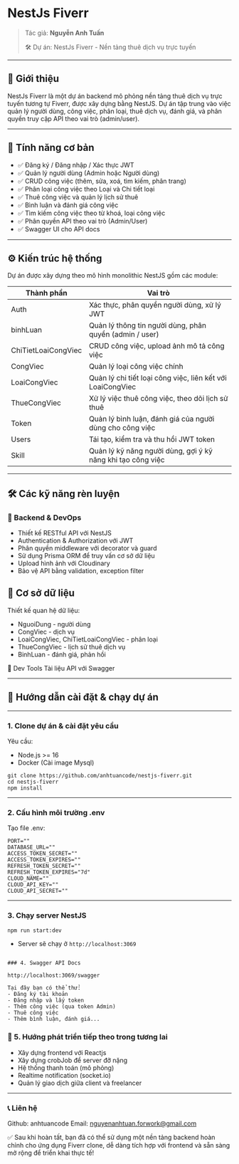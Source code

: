 # NestJs Fiverr

> Tác giả: **Nguyễn Anh Tuấn**
> 
> 🛠️ Dự án: NestJs Fiverr - Nền tảng thuê dịch vụ trực tuyến

---

## 🚀 Giới thiệu
NestJs Fiverr là một dự án backend mô phỏng nền tảng thuê dịch vụ trực tuyến tương tự Fiverr, được xây dựng bằng NestJS. Dự án tập trung vào việc quản lý người dùng, công việc, phân loại, thuê dịch vụ, đánh giá, và phân quyền truy cập API theo vai trò (admin/user).

---

## 🧩 Tính năng cơ bản

- ✅ Đăng ký / Đăng nhập / Xác thực JWT
- ✅ Quản lý người dùng (Admin hoặc Người dùng)
- ✅ CRUD công việc (thêm, sửa, xoá, tìm kiếm, phân trang)
- ✅ Phân loại công việc theo Loại và Chi tiết loại
- ✅ Thuê công việc và quản lý lịch sử thuê
- ✅ Bình luận và đánh giá công việc
- ✅ Tìm kiếm công việc theo từ khoá, loại công việc
- ✅ Phân quyền API theo vai trò (Admin/User)
- ✅ Swagger UI cho API docs
  
---

## ⚙️ Kiến trúc hệ thống
Dự án được xây dựng theo mô hình monolithic NestJS gồm các module:

| Thành phần             | Vai trò                                                     |
|------------------------|-------------------------------------------------------------|
| Auth                   | Xác thực, phân quyền người dùng, xử lý JWT                  |
| binhLuan               | Quản lý thông tin người dùng, phân quyền (admin / user)     |
| ChiTietLoaiCongViec    | CRUD công việc, upload ảnh mô tả công việc                  |
| CongViec               | Quản lý loại công việc chính                                |
| LoaiCongViec           | Quản lý chi tiết loại công việc, liên kết với LoaiCongViec  |
| ThueCongViec           | Xử lý việc thuê công việc, theo dõi lịch sử thuê            |
| Token                  | Quản lý bình luận, đánh giá của người dùng cho công việc    |
| Users                  | Tái tạo, kiểm tra và thu hồi JWT token|
| Skill                  | Quản lý kỹ năng người dùng, gợi ý kỹ năng khi tạo công việc |

---

## 🛠️ Các kỹ năng rèn luyện

### 📌 Backend & DevOps
- Thiết kế RESTful API với NestJS
- Authentication & Authorization với JWT
- Phân quyền middleware với decorator và guard
- Sử dụng Prisma ORM để truy vấn cơ sở dữ liệu
- Upload hình ảnh với Cloudinary
- Bảo vệ API bằng validation, exception filter

## 🧩 Cơ sở dữ liệu
Thiết kế quan hệ dữ liệu:
- NguoiDung - người dùng
- CongViec - dịch vụ
- LoaiCongViec, ChiTietLoaiCongViec - phân loại
- ThueCongViec - lịch sử thuê dịch vụ
- BinhLuan - đánh giá, phản hồi

🧪 Dev Tools
Tài liệu API với Swagger


---

## 🧪 Hướng dẫn cài đặt & chạy dự án

---

### 1. Clone dự án & cài đặt yêu cầu

Yêu cầu:
- Node.js >= 16
- Docker (Cài image Mysql)

```
git clone https://github.com/anhtuancode/nestjs-fiverr.git
cd nestjs-fiverr
npm install
```

---

### 2. Cấu hình môi trường .env
Tạo file .env:

```
PORT=""
DATABASE_URL=""
ACCESS_TOKEN_SECRET=""
ACCESS_TOKEN_EXPIRES=""
REFRESH_TOKEN_SECRET=""
REFRESH_TOKEN_EXPIRES="7d"
CLOUD_NAME=""
CLOUD_API_KEY=""
CLOUD_API_SECRET=""
```

---

### 3. Chạy server NestJS

```bash
npm run start:dev
```

- Server sẽ chạy ở `http://localhost:3069`

```

### 4. Swagger API Docs

http://localhost:3069/swagger

Tại đây bạn có thể thử:
- Đăng ký tài khoản
- Đăng nhập và lấy token
- Thêm công việc (qua token Admin)
- Thuê công việc
- Thêm bình luận, đánh giá...

```
### 📌 5. Hướng phát triển tiếp theo trong tương lai
- Xây dựng frontend với Reactjs
- Xây dựng crobJob để server đỡ nặng 
- Hệ thống thanh toán (mô phỏng)
- Realtime notification (socket.io)
- Quản lý giao dịch giữa client và freelancer

---

###  📞 Liên hệ
Github: anhtuancode
Email: nguyenanhtuan.forwork@gmail.com


✅ Sau khi hoàn tất, bạn đã có thể sử dụng một nền tảng backend hoàn chỉnh cho ứng dụng Fiverr clone, dễ dàng tích hợp với frontend và sẵn sàng mở rộng để triển khai thực tế!

